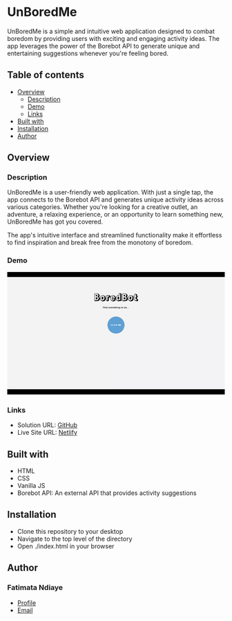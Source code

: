 # UnBoredMe

UnBoredMe is a simple and intuitive web application designed to combat boredom by providing users with exciting and engaging activity ideas. The app leverages the power of the Borebot API to generate unique and entertaining suggestions whenever you're feeling bored.

## Table of contents

- [Overview](#overview)
  - [Description](#description)
  - [Demo](#demo)
  - [Links](#links)
- [Built with](#built-with)
- [Installation](#installation)
- [Author](#author)

## Overview

### Description

UnBoredMe is a user-friendly web application. With just a single tap, the app connects to the Borebot API and generates unique activity ideas across various categories. Whether you're looking for a creative outlet, an adventure, a relaxing experience, or an opportunity to learn something new, UnBoredMe has got you covered.

The app's intuitive interface and streamlined functionality make it effortless to find inspiration and break free from the monotony of boredom.

### Demo

![Screenshots](./demo.gif)

### Links

- Solution URL: [GitHub](https://github.com/fatima-xs/unboredme-app)
- Live Site URL: [Netlify](https://unboredme-app-fatima.netlify.app/)

## Built with

- HTML
- CSS
- Vanilla JS
- Borebot API: An external API that provides activity suggestions

## Installation

- Clone this repository to your desktop
- Navigate to the top level of the directory
- Open ./index.html in your browser

## Author

### Fatimata Ndiaye

- [Profile](https://github.com/fatima-xs "Fatima Ndiaye")
- [Email](mailto:fatimanndiaye@gmail.com?subject=Hi "Say Hi!")
